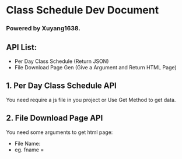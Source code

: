# Class Schedule Dev Document
### Powered by Xuyang1638.
## API List:
* Per Day Class Schedule (Return JSON)
* File Download Page Gen (Give a Argument and Return HTML Page)

## 1. Per Day Class Schedule API
  You need require a js file in you project or Use Get Method to get data.
  
## 2. File Download Page API
  You need some arguments to get html page:
  * File Name: 
  * eg. fname =